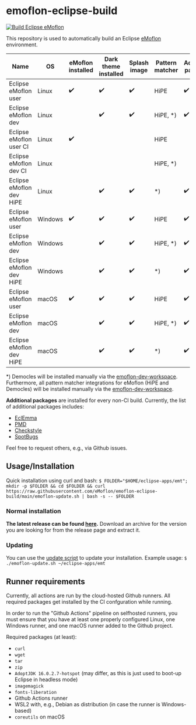 # emoflon-eclipse-build

[![Build Eclipse eMoflon](https://github.com/eMoflon/emoflon-eclipse-build/actions/workflows/ci.yml/badge.svg?branch=main&event=push)](https://github.com/eMoflon/emoflon-eclipse-build/actions/workflows/ci.yml)

This repository is used to automatically build an Eclipse [eMoflon](https://github.com/eMoflon/emoflon-ibex) environment.

| Name                     | OS      | eMoflon installed  | Dark theme installed | Splash image       | Pattern matcher | Additional packages |
|--------------------------|---------|--------------------|----------------------|--------------------|-----------------|---------------------|
| Eclipse eMoflon user     | Linux   | :heavy_check_mark: | :heavy_check_mark:   | :heavy_check_mark: | HiPE            | :heavy_check_mark:  |
| Eclipse eMoflon dev      | Linux   |                    | :heavy_check_mark:   | :heavy_check_mark: | HiPE, *)        | :heavy_check_mark:  |
| Eclipse eMoflon user CI  | Linux   | :heavy_check_mark: |                      |                    | HiPE            |                     |
| Eclipse eMoflon dev CI   | Linux   |                    |                      |                    | HiPE, *)        |                     |
| Eclipse eMoflon dev HiPE | Linux   |                    | :heavy_check_mark:   | :heavy_check_mark: | *)              | :heavy_check_mark:  |
| Eclipse eMoflon user     | Windows | :heavy_check_mark: | :heavy_check_mark:   | :heavy_check_mark: | HiPE            | :heavy_check_mark:  |
| Eclipse eMoflon dev      | Windows |                    | :heavy_check_mark:   | :heavy_check_mark: | HiPE, *)        | :heavy_check_mark:  |
| Eclipse eMoflon dev HiPE | Windows |                    | :heavy_check_mark:   | :heavy_check_mark: | *)              | :heavy_check_mark:  |
| Eclipse eMoflon user     | macOS   | :heavy_check_mark: | :heavy_check_mark:   | :heavy_check_mark: | HiPE            | :heavy_check_mark:  |
| Eclipse eMoflon dev      | macOS   |                    | :heavy_check_mark:   | :heavy_check_mark: | HiPE, *)        | :heavy_check_mark:  |
| Eclipse eMoflon dev HiPE | macOS   |                    | :heavy_check_mark:   | :heavy_check_mark: | *)              | :heavy_check_mark:  |

*) Democles will be installed manually via the [emoflon-dev-workspace](https://github.com/eMoflon/emoflon-ibex#how-to-develop).
Furthermore, all pattern matcher integrations for eMoflon (HiPE and Democles) will be installed manually via the [emoflon-dev-workspace](https://github.com/eMoflon/emoflon-ibex#how-to-develop).

**Additional packages** are installed for every non-CI build.
Currently, the list of additional packages includes:
- [EclEmma](https://www.eclemma.org/)
- [PMD](https://pmd.github.io/latest/index.html)
- [Checkstyle](https://checkstyle.org/eclipse-cs/#!/)
- [SpotBugs](https://spotbugs.github.io/https://spotbugs.github.io/)

Feel free to request others, e.g., via Github issues.


## Usage/Installation

Quick installation using curl and bash:
`$ FOLDER="$HOME/eclipse-apps/emt"; mkdir -p $FOLDER && cd $FOLDER && curl https://raw.githubusercontent.com/eMoflon/emoflon-eclipse-build/main/emoflon-update.sh | bash -s -- $FOLDER`

### Normal installation

**The latest release can be found [here](https://github.com/eMoflon/emoflon-eclipse-build/releases/latest).**
Download an archive for the version you are looking for from the release page and extract it.

### Updating

You can use the [update script](./emoflon-update.sh) to update your installation.
Example usage:
`$ ./emoflon-update.sh ~/eclipse-apps/emt`


## Runner requirements

Currently, all actions are run by the cloud-hosted Github runners.
All required packages get installed by the CI confguration while running.

In order to run the "Github Actions" pipeline on selfhosted runners, you must ensure that you have at least one properly configured Linux, one Windows runner, and one macOS runner added to the Github project.

Required packages (at least):
* `curl`
* `wget`
* `tar`
* `zip`
* `AdoptJDK 16.0.2.7-hotspot` (may differ, as this is just used to boot-up Eclipse in headless mode)
* `imagemagick`
* `fonts-liberation`
* Github Actions runner
* WSL2 with, e.g., Debian as distribution (in case the runner is Windows-based)
* `coreutils` on macOS
